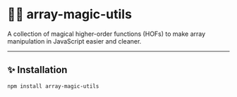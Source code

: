 # 🧙‍♂️ array-magic-utils

A collection of magical higher-order functions (HOFs) to make array manipulation in JavaScript easier and cleaner.

---

## ✨ Installation

```bash
npm install array-magic-utils
